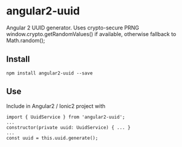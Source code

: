 # angular2-uuid
Angular 2 UUID generator.
Uses crypto-secure PRNG window.crypto.getRandomValues() if available, otherwise fallback to Math.random();

## Install
`npm install angular2-uuid --save`

## Use
Include in Angular2 / Ionic2 project with
```
import { UuidService } from 'angular2-uuid';
...
constructor(private uuid: UuidService) { ... }
...
const uuid = this.uuid.generate();
```
